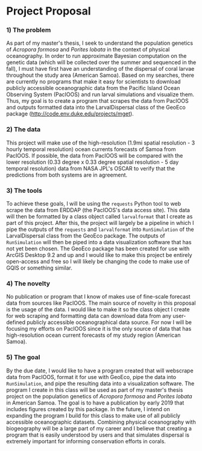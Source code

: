 # Project Proposal

### 1) **The problem** 

As part of my master's thesis, I seek to understand the population genetics of *Acropora formosa* and *Porites lobata* in the context of physical oceanography. In order to run approximate Bayesian computation on the genetic data (which will be collected over the summer and sequenced in the fall), I must have first have an understanding of the dispersal of coral larvae throughout the study area (American Samoa). Based on my searches, there are currently no programs that make it easy for scientists to download publicly accessible oceanographic data from the Pacific Island Ocean Observing System (PacIOOS) and run larval simulations and visualize them. Thus, my goal is to create a program that scrapes the data from PacIOOS and outputs formatted data into the LarvalDispersal class of the GeoEco package (http://code.env.duke.edu/projects/mget). 

### 2) **The data**

This project will make use of the high-resolution (1.9mi spatial resolution - 3 hourly temporal resolution) ocean currents forecasts of Samoa from PacIOOS. If possible, the data from PacIOOS will be compared with the lower resolution (0.33 degree x 0.33 degree spatial resolution - 5 day temporal resolution) data from NASA JPL's OSCAR to verify that the predictions from both systems are in agreement. 

### 3) **The tools**

To achieve these goals, I will be using the `requests` Python tool to web scrape the data from ERDDAP (the PacIOOS's data access site). This data will then be formatted by a class object called `larvalformat` that I create as part of this project. After this, the project will largely be a pipeline in which I pipe the outputs of the `requests` and `larvalformat` into `RunSimulation` of the LarvalDispersal class from the GeoEco package. The outputs of `RunSimulation` will then be piped into a data visualization software that has not yet been chosen. The GeoEco package has been created for use with ArcGIS Desktop 9.2 and up and I would like to make this project be entirely open-access and free so I will likely be changing the code to make use of GQIS or something similar.

### 4) **The novelty**

No publication or program that I know of makes use of fine-scale forecast data from sources like PacIOOS. The main source of novelty in this proposal is the usage of the data. I would like to make it so the class object I create for web scraping and formatting data can download data from any user-defined publicly accessible oceanographical data source. For now I will be focusing my efforts on PacIOOS since it is the only source of data that has high-resolution ocean current forecasts of my study region (American Samoa).

### 5) **The goal**

By the due date, I would like to have a program created that will webscrape data from PacIOOS, format it for use with GeoEco, pipe the data into `RunSimulation`, and pipe the resulting data into a visualization software. The program I create in this class will be used as part of my master's thesis project on the population genetics of *Acropora formosa* and *Porites lobata* in American Samoa. The goal is to have a publication by early 2019 that includes figures created by this package. In the future, I intend on expanding the program I build for this class to make use of all publicly accessible oceanographic datasets. Combining physical oceanography with biogeography will be a large part of my career and I believe that creating a program that is easily understood by users and that simulates dispersal is extremely important for informing conservation efforts in corals.